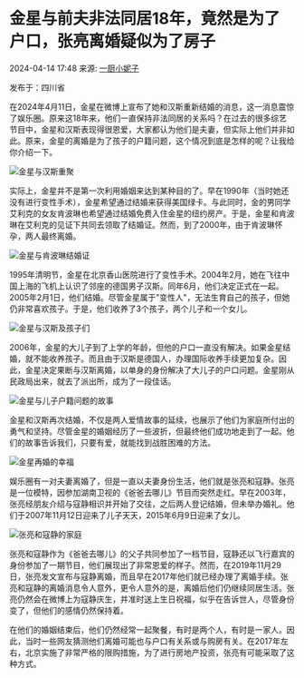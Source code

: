 # 金星与前夫非法同居18年，竟然是为了户口，张亮离婚疑似为了房子

2024-04-14 17:48 来源: [一厨小妮子](https://www.sohu.com/a/771597030_121673385?spm=smpc.content-abroad.content.1.1737564173076wJoELS1)

发布于：四川省

在2024年4月11日，金星在微博上宣布了她和汉斯重新结婚的消息，这一消息震惊了娱乐圈。原来这18年来，他们一直保持非法同居的关系吗？在过去的很多综艺节目中，金星和汉斯表现得很恩爱，大家都认为他们是夫妻，但实际上他们并非如此。原来，金星的离婚是为了孩子的户籍问题，这个情况到底是怎样的呢？让我给你介绍一下。

![金星与汉斯重聚](//q8.itc.cn/images01/20240414/92fcf69820f54666bc1c2ef256efba11.jpeg)

实际上，金星并不是第一次利用婚姻来达到某种目的了。早在1990年（当时她还没有进行变性手术），金星希望通过结婚来获得美国绿卡。与此同时，金的男同学艾利克的女友肯波琳也希望通过结婚免费入住金星的纽约房产。于是，金星和肯波琳在艾利克的见证下共同去领取了结婚证。然而，到了2000年，由于肯波琳怀孕，两人最终离婚。

![金星与肯波琳结婚证](//q7.itc.cn/images01/20240414/e4f727c5124f4b9abf8966428a30c505.jpeg)

1995年清明节，金星在北京香山医院进行了变性手术。2004年2月，她在飞往中国上海的飞机上认识了邻座的德国男子汉斯。同年6月，他们决定正式在一起。2005年2月1日，他们结婚。尽管金星属于"变性人"，无法生育自己的孩子，但她仍非常喜欢孩子。于是，他们收养了3个孩子，两个儿子和一个女儿。

![金星与汉斯及孩子们](//q9.itc.cn/images01/20240414/bd6fe824cedd43fa8cdecc175c25cb1f.jpeg)

2006年，金星的大儿子到了上学的年龄，但他的户口一直没有解决。如果金星结婚，就不能收养孩子。而且由于汉斯是德国人，办理国际收养手续更加复杂。因此，金星决定果断与汉斯离婚，以单身的身份解决了大儿子的户口问题。金星刚从民政局出来，就去了派出所，成为了一段佳话。

![金星与儿子户籍问题的故事](//q4.itc.cn/images01/20240414/414a48a3afa14215a4b42e3aa9dc50d1.jpeg)

金星和汉斯再次结婚，不仅是两人爱情故事的延续，也展示了他们为家庭所付出的勇气和坚持。尽管金星的婚姻经历了一些波折，但最终他们成功地走到了一起。他们的故事告诉我们，只要有爱，就能找到战胜困难的方法。

![金星再婚的幸福](//q0.itc.cn/images01/20240414/41781d4ec36b45c2b372ea3c1c1b7dfc.jpeg)

娱乐圈有一对夫妻离婚了，但是一直以夫妻身份生活，他们就是张亮和寇静。张亮是一位模特，因参加湖南卫视的《爸爸去哪儿》节目而突然走红。早在2003年，张亮经朋友介绍与寇静相识并开始了交往，之后两人登记结婚，但未举办婚礼。他们于2007年11月12日迎来了儿子天天，2015年6月9日迎来了女儿。

![张亮和寇静的家庭](//q4.itc.cn/images01/20240414/bc7d79f4d8f64b118f9443a789a279ca.jpeg)

张亮和寇静作为《爸爸去哪儿》的父子共同参加了一档节目，寇静还以飞行嘉宾的身份参加了一期节目，他们展现出了非常恩爱的样子。然而，在2019年11月29日，张亮发文宣布与寇静离婚，而且早在2017年他们就已经办理了离婚手续。张亮和寇静的离婚消息令人意外，更令人意外的是，离婚后他们仍继续同居生活。张亮仍然会在微博上为寇静庆生，并准时送上生日祝福，似乎在告诉世人，尽管身份变了，但他们的感情仍然保持着。

在他们的婚姻结束后，他们仍然经常一起聚餐，有时是两个人，有时是一家人。因此，当时一些网友猜测他们离婚可能也与户口有关系或与购房有关。在2017年左右，北京实施了非常严格的限购措施，为了进行房地产投资，张亮有可能采取了这种方式。
<!-- tcd_original_link https://www.sohu.com/a/771597030_121673385 -->
